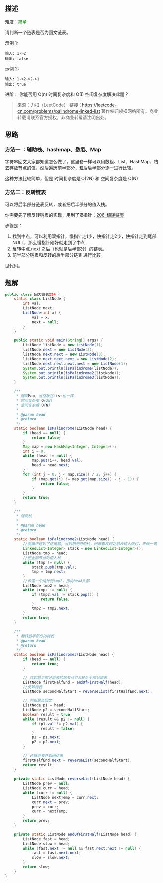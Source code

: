 ## 描述

难度：<span style="color:green">简单</span>

请判断一个链表是否为回文链表。

示例 1:

```
输入: 1->2
输出: false
```


示例 2:

```
输入: 1->2->2->1
输出: true
```


进阶：
你能否用 O(n) 时间复杂度和 O(1) 空间复杂度解决此题？

> 来源：力扣（LeetCode）
> 链接：https://leetcode-cn.com/problems/palindrome-linked-list
> 著作权归领扣网络所有。商业转载请联系官方授权，非商业转载请注明出处。

## 思路

### 方法一 ：辅助栈、hashmap、数组、Map

字符串回文大家都知道怎么做了，这里也一样可以用数组、List、HashMap、栈去存放节点的值，然后遍历前半部分，和后后半部分逐一进行比较。

这种方法比较简单，但是 时间复杂度是 O(2N) 和 空间复杂度是 O(N)

### 方法二：反转链表

可以将后半部分链表反转，或者把后半部分的值入栈。

你需要先了解反转链表的实现，用到了双指针：[206-翻转链表](articles\算法\206-翻转链表.md) 

步骤是：

1. 找到中点，可以利用双指针，慢指针走1步，快指针走2步，快指针走到尾部NULL，那么慢指针刚好就走到了中点
2. 反转中点.next 之后（也就是后半部分）的链表。
3. 前半部分链表和反转的后半部分链表 进行比较。

见代码。

## 题解

```java
public class 回文链表234 {
    static class ListNode {
        int val;
        ListNode next;
        ListNode(int x) {
            val = x;
            next = null;
        }
    }

    public static void main(String[] args) {
        ListNode listNode = new ListNode(1);
        listNode.next = new ListNode(2);
        listNode.next.next = new ListNode(3);
        listNode.next.next.next = new ListNode(2);
        listNode.next.next.next.next = new ListNode(1);
        System.out.println(isPalindrome(listNode));
        System.out.println(isPalindrome2(listNode));
        System.out.println(isPalindrome3(listNode));
    }

    /**
     * 辅助Map，当然放在List也一样
     * 时间复杂度 O(2N)
     * 空间复杂度 O(N)
     *
     * @param head
     * @return
     */
    static boolean isPalindrome(ListNode head) {
        if (head == null) {
            return false;
        }
        Map map = new HashMap<Integer, Integer>();
        int i = 0;
        while (head != null) {
            map.put(i++, head.val);
            head = head.next;
        }
        for (int j = 0; j < map.size() / 2; j++) {
            if (map.get(j) != map.get(map.size() - j - 1)) {
                return false;
            }
        }
        return true;
    }

    /**
     * 辅助栈
     *
     * @param head
     * @return
     */
    static boolean isPalindrome2(ListNode head) {
        //面腾讯遇到了这道题，当时想到用的栈，回来看发现之前没这么做过，来做一做
        LinkedList<Integer> stack = new LinkedList<Integer>();
        ListNode tmp = head;
        //把全部节点的值入栈
        while (tmp != null) {
            stack.push(tmp.val);
            tmp = tmp.next;
        }
        //传递一个指针到tmp2，指向head头部
        ListNode tmp2 = head;
        while (tmp2 != null) {
            if (tmp2.val != stack.pop()) {
                return false;
            }
            tmp2 = tmp2.next;
        }
        return true;
    }

    /**
     * 翻转后半部分的链表
     * @param head
     * @return
     */
    static boolean isPalindrome3(ListNode head) {
        if (head == null) {
            return true;
        }

        // 找到前半部分链表的尾节点并反转后半部分链表
        ListNode firstHalfEnd = endOfFirstHalf(head);
        //反转链表
        ListNode secondHalfStart = reverseList(firstHalfEnd.next);

        // 判断是否回文
        ListNode p1 = head;
        ListNode p2 = secondHalfStart;
        boolean result = true;
        while (result && p2 != null) {
            if (p1.val != p2.val) {
                result = false;
            }
            p1 = p1.next;
            p2 = p2.next;
        }

        // 还原链表并返回结果
        firstHalfEnd.next = reverseList(secondHalfStart);
        return result;
    }
	
    private static ListNode reverseList(ListNode head) {
        ListNode prev = null;
        ListNode curr = head;
        while (curr != null) {
            ListNode nextTemp = curr.next;
            curr.next = prev;
            prev = curr;
            curr = nextTemp;
        }
        return prev;
    }

    private static ListNode endOfFirstHalf(ListNode head) {
        ListNode fast = head;
        ListNode slow = head;
        while (fast.next != null && fast.next.next != null) {
            fast = fast.next.next;
            slow = slow.next;
        }
        return slow;
    }
}
```

